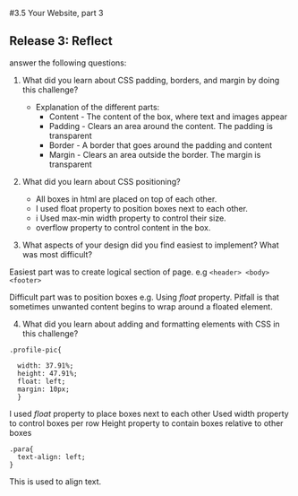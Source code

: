 #3.5 Your Website, part 3 

## Release 3: Reflect

answer the following questions:

1. What did you learn about CSS padding, borders, and margin by doing this challenge?

    *   Explanation of the different parts:
        -   Content - The content of the box, where text and images appear
        -   Padding - Clears an area around the content. The padding is transparent
        -   Border - A border that goes around the padding and content
        -   Margin - Clears an area outside the border. The margin is transparent

2. What did you learn about CSS positioning?

    * All boxes in html are placed on top of each other.
    * I used float property to position boxes next to each other.
    * i Used max-min width property to control their size.
    * overflow property to control content in the box.

3. What aspects of your design did you find easiest to implement? What was most difficult?

Easiest part was to create logical section of page. e.g 
`<header> <body> <footer>`

Difficult part was to position boxes e.g. 
Using *float* property. Pitfall is that sometimes unwanted content begins to wrap around a floated element. 

4. What did you learn about adding and formatting elements with CSS in this challenge?

```
.profile-pic{

  width: 37.91%;
  height: 47.91%;
  float: left;
  margin: 10px;
  }
  ```
I used _float_ property to place boxes next to each other
Used width property to control boxes per row
Height property to contain boxes relative to other boxes

```
.para{
  text-align: left;
}
```
This is used to align text.

